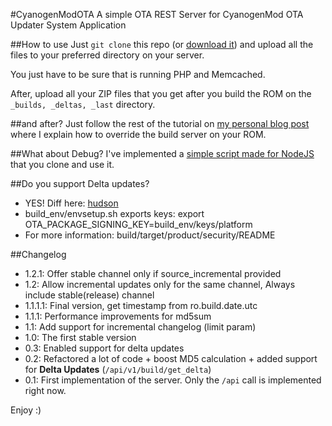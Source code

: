#CyanogenModOTA
A simple OTA REST Server for CyanogenMod OTA Updater System Application

##How to use
Just <code>git clone</code> this repo (or [download it](https://github.com/androidarmv6/CyanogenModOTA/archive/master.zip)) and upload all the files to your preferred directory on your server.

You just have to be sure that is running PHP and Memcached.

After, upload all your ZIP files that you get after you build the ROM on the <code>_builds, _deltas, _last</code> directory.

##and after?
Just follow the rest of the tutorial on [my personal blog post](http://blog.julianxhokaxhiu.com/entry/how-the-cm-ota-server-works-and-how-to-implement-and-use-ours) where I explain how to override the build server on your ROM.

##What about Debug?
I've implemented a [simple script made for NodeJS](https://github.com/julianxhokaxhiu/CyanogenModOTAUnitTest) that you clone and use it.

##Do you support Delta updates?
- YES! Diff here: [hudson](https://github.com/androidarmv6/hudson/compare/master...ota)
- build_env/envsetup.sh exports keys: export OTA_PACKAGE_SIGNING_KEY=build_env/keys/platform
- For more information: build/target/product/security/README

##Changelog
- 1.2.1: Offer stable channel only if source_incremental provided
- 1.2: Allow incremental updates only for the same channel, Always include stable(release) channel
- 1.1.1.1: Final version, get timestamp from ro.build.date.utc
- 1.1.1: Performance improvements for md5sum
- 1.1: Add support for incremental changelog (limit param)
- 1.0: The first stable version
- 0.3: Enabled support for delta updates
- 0.2: Refactored a lot of code + boost MD5 calculation + added support for **Delta Updates** (<code>/api/v1/build/get_delta</code>)
- 0.1: First implementation of the server. Only the <code>/api</code> call is implemented right now.

Enjoy :)
